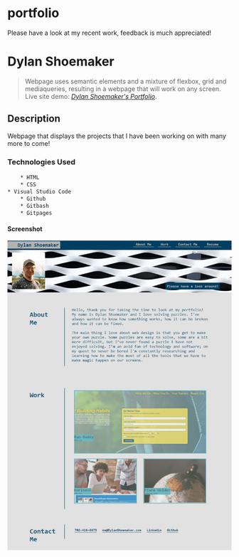 # portfolio
Please have a look at my recent work, feedback is much appreciated!


# Dylan Shoemaker
> Webpage uses semantic elements and a mixture of flexbox, grid and mediaqueries, resulting in a webpage that will work on any screen. 
> Live site demo: [_Dylan Shoemaker's Portfolio_](https://dylanshoemaker.github.io/dylan-shoemaker-portfolio/). 

## Description

Webpage that displays the projects that I have been working on with many more to come!

### Technologies Used

        * HTML
        * CSS
	* Visual Studio Code
        * Github
        * Gitbash
        * Gitpages

#### Screenshot
![Example screenshot](https://github.com/DylanShoemaker/dylan-shoemaker-portfolio/blob/main/assets/images/screenshot.PNG)
